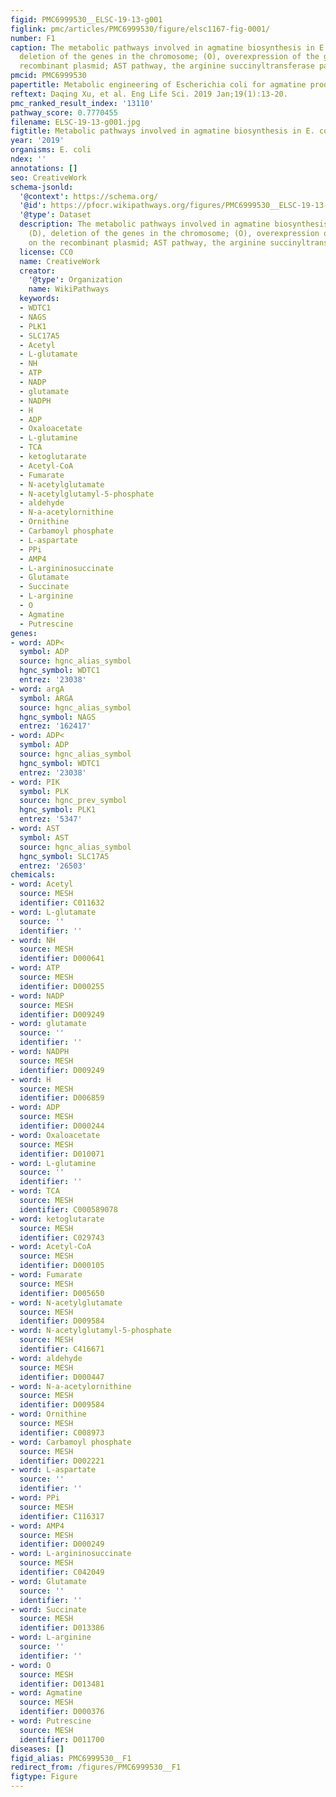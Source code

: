 ```yaml
---
figid: PMC6999530__ELSC-19-13-g001
figlink: pmc/articles/PMC6999530/figure/elsc1167-fig-0001/
number: F1
caption: The metabolic pathways involved in agmatine biosynthesis in E. coli. (D),
  deletion of the genes in the chromosome; (O), overexpression of the genes on the
  recombinant plasmid; AST pathway, the arginine succinyltransferase pathway.
pmcid: PMC6999530
papertitle: Metabolic engineering of Escherichia coli for agmatine production.
reftext: Daqing Xu, et al. Eng Life Sci. 2019 Jan;19(1):13-20.
pmc_ranked_result_index: '13110'
pathway_score: 0.7770455
filename: ELSC-19-13-g001.jpg
figtitle: Metabolic pathways involved in agmatine biosynthesis in E. coli
year: '2019'
organisms: E. coli
ndex: ''
annotations: []
seo: CreativeWork
schema-jsonld:
  '@context': https://schema.org/
  '@id': https://pfocr.wikipathways.org/figures/PMC6999530__ELSC-19-13-g001.html
  '@type': Dataset
  description: The metabolic pathways involved in agmatine biosynthesis in E. coli.
    (D), deletion of the genes in the chromosome; (O), overexpression of the genes
    on the recombinant plasmid; AST pathway, the arginine succinyltransferase pathway.
  license: CC0
  name: CreativeWork
  creator:
    '@type': Organization
    name: WikiPathways
  keywords:
  - WDTC1
  - NAGS
  - PLK1
  - SLC17A5
  - Acetyl
  - L-glutamate
  - NH
  - ATP
  - NADP
  - glutamate
  - NADPH
  - H
  - ADP
  - Oxaloacetate
  - L-glutamine
  - TCA
  - ketoglutarate
  - Acetyl-CoA
  - Fumarate
  - N-acetylglutamate
  - N-acetylglutamyl-5-phosphate
  - aldehyde
  - N-a-acetylornithine
  - Ornithine
  - Carbamoyl phosphate
  - L-aspartate
  - PPi
  - AMP4
  - L-argininosuccinate
  - Glutamate
  - Succinate
  - L-arginine
  - O
  - Agmatine
  - Putrescine
genes:
- word: ADP<
  symbol: ADP
  source: hgnc_alias_symbol
  hgnc_symbol: WDTC1
  entrez: '23038'
- word: argA
  symbol: ARGA
  source: hgnc_alias_symbol
  hgnc_symbol: NAGS
  entrez: '162417'
- word: ADP<
  symbol: ADP
  source: hgnc_alias_symbol
  hgnc_symbol: WDTC1
  entrez: '23038'
- word: PIK
  symbol: PLK
  source: hgnc_prev_symbol
  hgnc_symbol: PLK1
  entrez: '5347'
- word: AST
  symbol: AST
  source: hgnc_alias_symbol
  hgnc_symbol: SLC17A5
  entrez: '26503'
chemicals:
- word: Acetyl
  source: MESH
  identifier: C011632
- word: L-glutamate
  source: ''
  identifier: ''
- word: NH
  source: MESH
  identifier: D000641
- word: ATP
  source: MESH
  identifier: D000255
- word: NADP
  source: MESH
  identifier: D009249
- word: glutamate
  source: ''
  identifier: ''
- word: NADPH
  source: MESH
  identifier: D009249
- word: H
  source: MESH
  identifier: D006859
- word: ADP
  source: MESH
  identifier: D000244
- word: Oxaloacetate
  source: MESH
  identifier: D010071
- word: L-glutamine
  source: ''
  identifier: ''
- word: TCA
  source: MESH
  identifier: C000589078
- word: ketoglutarate
  source: MESH
  identifier: C029743
- word: Acetyl-CoA
  source: MESH
  identifier: D000105
- word: Fumarate
  source: MESH
  identifier: D005650
- word: N-acetylglutamate
  source: MESH
  identifier: D009584
- word: N-acetylglutamyl-5-phosphate
  source: MESH
  identifier: C416671
- word: aldehyde
  source: MESH
  identifier: D000447
- word: N-a-acetylornithine
  source: MESH
  identifier: D009584
- word: Ornithine
  source: MESH
  identifier: C008973
- word: Carbamoyl phosphate
  source: MESH
  identifier: D002221
- word: L-aspartate
  source: ''
  identifier: ''
- word: PPi
  source: MESH
  identifier: C116317
- word: AMP4
  source: MESH
  identifier: D000249
- word: L-argininosuccinate
  source: MESH
  identifier: C042049
- word: Glutamate
  source: ''
  identifier: ''
- word: Succinate
  source: MESH
  identifier: D013386
- word: L-arginine
  source: ''
  identifier: ''
- word: O
  source: MESH
  identifier: D013481
- word: Agmatine
  source: MESH
  identifier: D000376
- word: Putrescine
  source: MESH
  identifier: D011700
diseases: []
figid_alias: PMC6999530__F1
redirect_from: /figures/PMC6999530__F1
figtype: Figure
---
```


